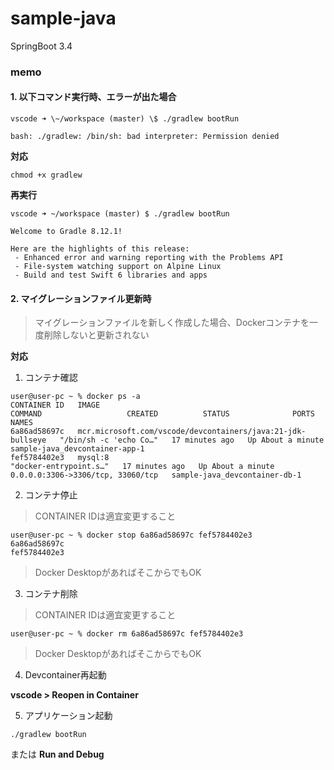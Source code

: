 # sample-java
SpringBoot 3.4


### memo

#### 1. 以下コマンド実行時、エラーが出た場合
```
vscode ➜ \~/workspace (master) \$ ./gradlew bootRun

bash: ./gradlew: /bin/sh: bad interpreter: Permission denied
```
**対応**
```
chmod +x gradlew
```
**再実行**
```
vscode ➜ ~/workspace (master) $ ./gradlew bootRun

Welcome to Gradle 8.12.1!

Here are the highlights of this release:
 - Enhanced error and warning reporting with the Problems API
 - File-system watching support on Alpine Linux
 - Build and test Swift 6 libraries and apps
```

#### 2. マイグレーションファイル更新時
> マイグレーションファイルを新しく作成した場合、Dockerコンテナを一度削除しないと更新されない

**対応**
1. コンテナ確認
```
user@user-pc ~ % docker ps -a
CONTAINER ID   IMAGE                                                         COMMAND                   CREATED          STATUS              PORTS                               NAMES
6a86ad58697c   mcr.microsoft.com/vscode/devcontainers/java:21-jdk-bullseye   "/bin/sh -c 'echo Co…"   17 minutes ago   Up About a minute                                       sample-java_devcontainer-app-1
fef5784402e3   mysql:8                                                       "docker-entrypoint.s…"   17 minutes ago   Up About a minute   0.0.0.0:3306->3306/tcp, 33060/tcp   sample-java_devcontainer-db-1
```

2. コンテナ停止
> CONTAINER IDは適宜変更すること
```
user@user-pc ~ % docker stop 6a86ad58697c fef5784402e3
6a86ad58697c
fef5784402e3
```
> Docker DesktopがあればそこからでもOK

3. コンテナ削除
> CONTAINER IDは適宜変更すること
```
user@user-pc ~ % docker rm 6a86ad58697c fef5784402e3
```
> Docker DesktopがあればそこからでもOK

4. Devcontainer再起動

**vscode > Reopen in Container**

5. アプリケーション起動
```
./gradlew bootRun
```
または **Run and Debug**
